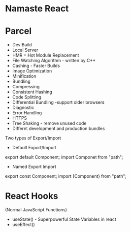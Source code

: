 # Namaste React

# Parcel

- Dev Build
- Local Server
- HMR = Hot Module Replacement
- File Watching Algorithm - written by C++
- Cashing - Faster Builds
- Image Optimization
- Minification
- Bundling
- Compressing
- Consistent Hashing
- Code Splitting
- Differential Bundling -support older browsers
- Diagnostic
- Error Handling
- HTTPS
- Tree Shaking - remove unused code
- Differnt development and production bundles



Two types of Export/Import

- Default Export/Import

export default Component;
import Componet from "path";

- Named Export Import

export const Component;
import {Component} from "path";

# React Hooks 
(Normal JavaScript Functions)
- useState() - Superpowerful State Variables in react
- useEffect() 